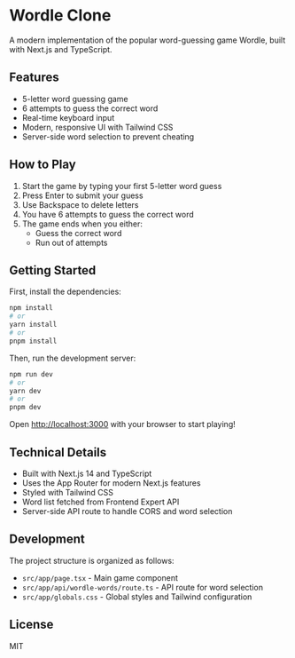 # Wordle Clone

A modern implementation of the popular word-guessing game Wordle, built with Next.js and TypeScript.

## Features

- 5-letter word guessing game
- 6 attempts to guess the correct word
- Real-time keyboard input
- Modern, responsive UI with Tailwind CSS
- Server-side word selection to prevent cheating

## How to Play

1. Start the game by typing your first 5-letter word guess
2. Press Enter to submit your guess
3. Use Backspace to delete letters
4. You have 6 attempts to guess the correct word
5. The game ends when you either:
   - Guess the correct word
   - Run out of attempts

## Getting Started

First, install the dependencies:

```bash
npm install
# or
yarn install
# or
pnpm install
```

Then, run the development server:

```bash
npm run dev
# or
yarn dev
# or
pnpm dev
```

Open [http://localhost:3000](http://localhost:3000) with your browser to start playing!

## Technical Details

- Built with Next.js 14 and TypeScript
- Uses the App Router for modern Next.js features
- Styled with Tailwind CSS
- Word list fetched from Frontend Expert API
- Server-side API route to handle CORS and word selection

## Development

The project structure is organized as follows:

- `src/app/page.tsx` - Main game component
- `src/app/api/wordle-words/route.ts` - API route for word selection
- `src/app/globals.css` - Global styles and Tailwind configuration

## License

MIT

